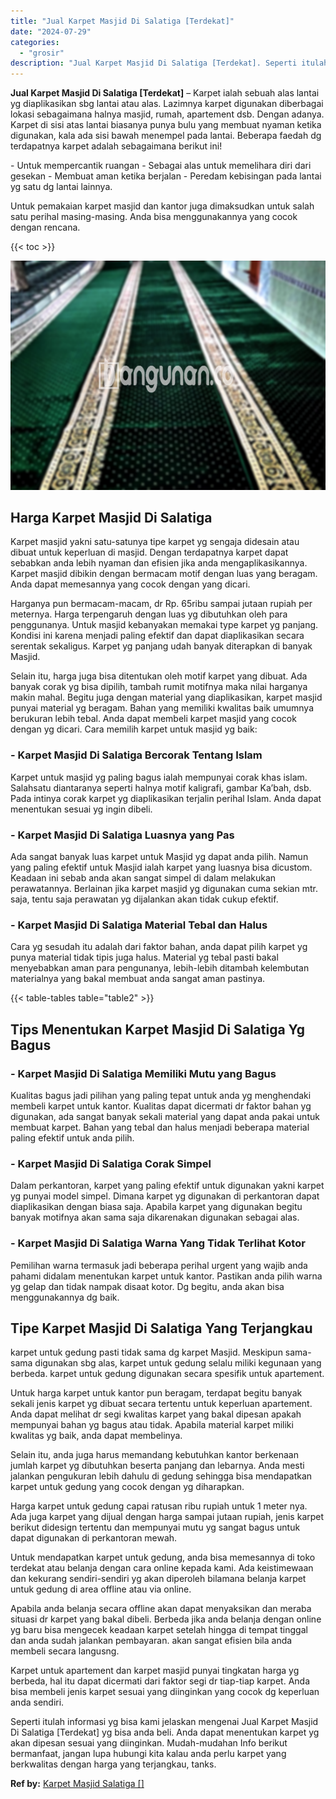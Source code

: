 ```yaml
---
title: "Jual Karpet Masjid Di Salatiga [Terdekat]"
date: "2024-07-29"
categories: 
  - "grosir"
description: "Jual Karpet Masjid Di Salatiga [Terdekat]. Seperti itulah informasi yg bisa kami jelaskan mengenai Jual Karpet Masjid Di Salatiga [Terdekat] yg bisa anda b..."
---
```


**Jual Karpet Masjid Di Salatiga \[Terdekat\]** – Karpet ialah sebuah alas lantai yg diaplikasikan sbg lantai atau alas. Lazimnya karpet digunakan diberbagai lokasi sebagaimana halnya masjid, rumah, apartement dsb. Dengan adanya. Karpet di sisi atas lantai biasanya punya bulu yang membuat nyaman ketika digunakan, kala ada sisi bawah menempel pada lantai. Beberapa faedah dg terdapatnya karpet adalah sebagaimana berikut ini!

\- Untuk mempercantik ruangan - Sebagai alas untuk memelihara diri dari gesekan - Membuat aman ketika berjalan - Peredam kebisingan pada lantai yg satu dg lantai lainnya.

Untuk pemakaian karpet masjid dan kantor juga dimaksudkan untuk salah satu perihal masing-masing. Anda bisa menggunakannya yang cocok dengan rencana.

{{< toc >}}

![Jual Karpet Masjid Di Salatiga [Terdekat]](/images/grosir-karpet-murah-54.png)

## Harga Karpet Masjid Di Salatiga

Karpet masjid yakni satu-satunya tipe karpet yg sengaja didesain atau dibuat untuk keperluan di masjid. Dengan terdapatnya karpet dapat sebabkan anda lebih nyaman dan efisien jika anda mengaplikasikannya. Karpet masjid dibikin dengan bermacam motif dengan luas yang beragam. Anda dapat memesannya yang cocok dengan yang dicari.

Harganya pun bermacam-macam, dr Rp. 65ribu sampai jutaan rupiah per meternya. Harga terpengaruh dengan luas yg dibutuhkan oleh para penggunanya. Untuk masjid kebanyakan memakai type karpet yg panjang. Kondisi ini karena menjadi paling efektif dan dapat diaplikasikan secara serentak sekaligus. Karpet yg panjang udah banyak diterapkan di banyak Masjid.

Selain itu, harga juga bisa ditentukan oleh motif karpet yang dibuat. Ada banyak corak yg bisa dipilih, tambah rumit motifnya maka nilai harganya makin mahal. Begitu juga dengan material yang diaplikasikan, karpet masjid punyai material yg beragam. Bahan yang memiliki kwalitas baik umumnya berukuran lebih tebal. Anda dapat membeli karpet masjid yang cocok dengan yg dicari. Cara memilih karpet untuk masjid yg baik:

### \- Karpet Masjid Di Salatiga Bercorak Tentang Islam

Karpet untuk masjid yg paling bagus ialah mempunyai corak khas islam. Salahsatu diantaranya seperti halnya motif kaligrafi, gambar Ka’bah, dsb. Pada intinya corak karpet yg diaplikasikan terjalin perihal Islam. Anda dapat menentukan sesuai yg ingin dibeli.

### \- Karpet Masjid Di Salatiga Luasnya yang Pas

Ada sangat banyak luas karpet untuk Masjid yg dapat anda pilih. Namun yang paling efektif untuk Masjid ialah karpet yang luasnya bisa dicustom. Keadaan ini sebab anda akan sangat simpel di dalam melakukan perawatannya. Berlainan jika karpet masjid yg digunakan cuma sekian mtr. saja, tentu saja perawatan yg dijalankan akan tidak cukup efektif.

### \- Karpet Masjid Di Salatiga Material Tebal dan Halus

Cara yg sesudah itu adalah dari faktor bahan, anda dapat pilih karpet yg punya material tidak tipis juga halus. Material yg tebal pasti bakal menyebabkan aman para pengunanya, lebih-lebih ditambah kelembutan materialnya yang bakal membuat anda sangat aman pastinya.

{{< table-tables table="table2" >}}

## Tips Menentukan Karpet Masjid Di Salatiga Yg Bagus

### \- Karpet Masjid Di Salatiga Memiliki Mutu yang Bagus

Kualitas bagus jadi pilihan yang paling tepat untuk anda yg menghendaki membeli karpet untuk kantor. Kualitas dapat dicermati dr faktor bahan yg digunakan, ada sangat banyak sekali material yang dapat anda pakai untuk membuat karpet. Bahan yang tebal dan halus menjadi beberapa material paling efektif untuk anda pilih.

### \- Karpet Masjid Di Salatiga Corak Simpel

Dalam perkantoran, karpet yang paling efektif untuk digunakan yakni karpet yg punyai model simpel. Dimana karpet yg digunakan di perkantoran dapat diaplikasikan dengan biasa saja. Apabila karpet yang digunakan begitu banyak motifnya akan sama saja dikarenakan digunakan sebagai alas.

### \- Karpet Masjid Di Salatiga Warna Yang Tidak Terlihat Kotor

Pemilihan warna termasuk jadi beberapa perihal urgent yang wajib anda pahami didalam menentukan karpet untuk kantor. Pastikan anda pilih warna yg gelap dan tidak nampak disaat kotor. Dg begitu, anda akan bisa menggunakannya dg baik.

## Tipe Karpet Masjid Di Salatiga Yang Terjangkau

karpet untuk gedung pasti tidak sama dg karpet Masjid. Meskipun sama-sama digunakan sbg alas, karpet untuk gedung selalu miliki kegunaan yang berbeda. karpet untuk gedung digunakan secara spesifik untuk apartement.

Untuk harga karpet untuk kantor pun beragam, terdapat begitu banyak sekali jenis karpet yg dibuat secara tertentu untuk keperluan apartement. Anda dapat melihat dr segi kwalitas karpet yang bakal dipesan apakah mempunyai bahan yg bagus atau tidak. Apabila material karpet miliki kwalitas yg baik, anda dapat membelinya.

Selain itu, anda juga harus memandang kebutuhkan kantor berkenaan jumlah karpet yg dibutuhkan beserta panjang dan lebarnya. Anda mesti jalankan pengukuran lebih dahulu di gedung sehingga bisa mendapatkan karpet untuk gedung yang cocok dengan yg diharapkan.

Harga karpet untuk gedung capai ratusan ribu rupiah untuk 1 meter nya. Ada juga karpet yang dijual dengan harga sampai jutaan rupiah, jenis karpet berikut didesign tertentu dan mempunyai mutu yg sangat bagus untuk dapat digunakan di perkantoran mewah.

Untuk mendapatkan karpet untuk gedung, anda bisa memesannya di toko terdekat atau belanja dengan cara online kepada kami. Ada keistimewaan dan kekurang sendiri-sendiri yg akan diperoleh bilamana belanja karpet untuk gedung di area offline atau via online.

Apabila anda belanja secara offline akan dapat menyaksikan dan meraba situasi dr karpet yang bakal dibeli. Berbeda jika anda belanja dengan online yg baru bisa mengecek keadaan karpet setelah hingga di tempat tinggal dan anda sudah jalankan pembayaran. akan sangat efisien bila anda membeli secara langusng.

Karpet untuk apartement dan karpet masjid punyai tingkatan harga yg berbeda, hal itu dapat dicermati dari faktor segi dr tiap-tiap karpet. Anda bisa membeli jenis karpet sesuai yang diinginkan yang cocok dg keperluan anda sendiri.

Seperti itulah informasi yg bisa kami jelaskan mengenai Jual Karpet Masjid Di Salatiga \[Terdekat\] yg bisa anda beli. Anda dapat menentukan karpet yg akan dipesan sesuai yang diinginkan. Mudah-mudahan Info berikut bermanfaat, jangan lupa hubungi kita kalau anda perlu karpet yang berkwalitas dengan harga yang terjangkau, tanks.

**Ref by:**  [Karpet Masjid Salatiga []](https://id.wikipedia.org/wiki/Karpet)
